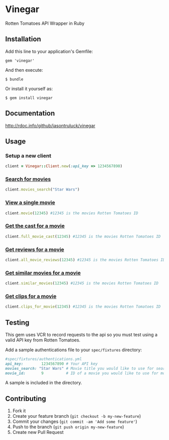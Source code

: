 # Vinegar

Rotten Tomatoes API Wrapper in Ruby

## Installation

Add this line to your application's Gemfile:

    gem 'vinegar'

And then execute:

    $ bundle

Or install it yourself as:

    $ gem install vinegar

## Documentation

http://rdoc.info/github/jasontruluck/vinegar

## Usage

### Setup a new client

```ruby
client = Vinegar::Client.new(:api_key => 1234567890)
```

### [Search for movies](http://rdoc.info/github/jasontruluck/vinegar/Vinegar/Client/Movie#movies_search-instance_method)

```ruby
client.movies_search("Star Wars")
```

### [View a single movie](http://rdoc.info/github/jasontruluck/vinegar/Vinegar/Client/Movie#movie-instance_method)

```ruby
client.movie(12345) #12345 is the movies Rotten Tomatoes ID
```

### [Get the cast for a movie](http://rdoc.info/github/jasontruluck/vinegar/Vinegar/Client/Cast)

```ruby
client.full_movie_cast(12345) #12345 is the movies Rotten Tomatoes ID
```

### [Get reviews for a movie](http://rdoc.info/github/jasontruluck/vinegar/Vinegar/Client/Review)

```ruby
client.all_movie_reviews(12345) #12345 is the movies Rotten Tomatoes ID
```

### [Get similar movies for a movie](http://rdoc.info/github/jasontruluck/vinegar/Vinegar/Client/Similar)

```ruby 
client.similar_movies(12345) #12345 is the movies Rotten Tomatoes ID
```

### [Get clips for a movie](http://rdoc.info/github/jasontruluck/vinegar/Vinegar/Client/Clip)

```ruby 
client.clips_for_movie(12345) #12345 is the movies Rotten Tomatoes ID
```

## Testing

This gem uses VCR to record requests to the api so you must test using a valid API key from Rotten Tomatoes.

Add a sample authentications file to your `spec/fixtures` directory:
    
```ruby
#spec/fixtures/authentications.yml
api_key:        1234567890 # Your API key
movies_search: "Star Wars" # Movie title you would like to use for search tests
movie_id:       9          # ID of a movie you would like to use for movie tests
```

A sample is included in the directory.

## Contributing

1. Fork it
2. Create your feature branch (`git checkout -b my-new-feature`)
3. Commit your changes (`git commit -am 'Add some feature'`)
4. Push to the branch (`git push origin my-new-feature`)
5. Create new Pull Request

